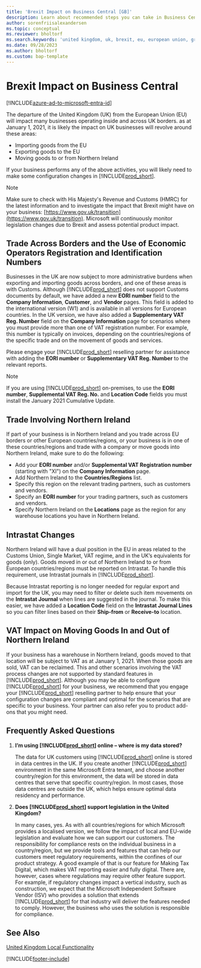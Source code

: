 ```yaml
---
title: 'Brexit Impact on Business Central [GB]'
description: Learn about recommended steps you can take in Business Central to help manage the impact of the United Kingdom leaving the European Union.
author: sorenfriisalexandersen
ms.topic: conceptual
ms.reviewer: bholtorf
ms.search.keywords: 'united kingdom, uk, brexit, eu, european union, great britain, northern ireland'
ms.date: 09/28/2023
ms.author: bholtorf
ms.custom: bap-template
---
```

# Brexit Impact on Business Central

[!INCLUDE[azure-ad-to-microsoft-entra-id](~/../shared-content/shared/azure-ad-to-microsoft-entra-id.md)]

The departure of the United Kingdom (UK) from the European Union (EU) will impact many businesses operating inside and across UK borders. as at January 1, 2021, it is likely the impact on UK businesses will revolve around these areas:

* Importing goods from the EU
* Exporting goods to the EU
* Moving goods to or from Northern Ireland

If your business performs any of the above activities, you will likely need to make some configuration changes in [!INCLUDE[prod_short](../../includes/prod_short.md)].

> [!NOTE]  
>  Make sure to check with His Majesty's Revenue and Customs (HMRC) for the latest information and to investigate the impact that Brexit might have on your business: [https://www.gov.uk/transition](https://www.gov.uk/transition). Microsoft will continuously monitor legislation changes due to Brexit and assess potential product impact.   


## Trade Across Borders and the Use of Economic Operators Registration and Identification Numbers 
Businesses in the UK are now subject to more administrative burdens when exporting and importing goods across borders, and one of these areas is with Customs. Although [!INCLUDE[prod_short](../../includes/prod_short.md)] does not support Customs documents by default, we have added a new **EORI number** field to the **Company Information**, **Customer**, and **Vendor** pages. This field is added to the international version (W1) and is available in all versions for European countries. In the UK version, we have also added a **Supplementary VAT Reg. Number** field on the **Company Information** page for scenarios where you must provide more than one of VAT registration number. For example, this number is typically on invoices, depending on the countries/regions of the specific trade and on the movement of goods and services.

Please engage your [!INCLUDE[prod_short](../../includes/prod_short.md)] reselling partner for assistance with adding the **EORI number** or **Supplementary VAT Reg. Number** to the relevant reports.  

> [!NOTE]  
>  If you are using [!INCLUDE[prod_short](../../includes/prod_short.md)] on-premises, to use the **EORI number**, **Supplemental VAT Reg. No.** and **Location Code** fields you must install the January 2021 Cumulative Update.   

## Trade Involving Northern Ireland
If part of your business is in Northern Ireland and you trade across EU borders or other European countries/regions, or your business is in one of these countries/regions and trade with a company or move goods into Northern Ireland, make sure to do the following:

* Add your **EORI number** and/or **Supplemental VAT Registration number** (starting with "XI") on the **Company Information** page.
* Add Northern Ireland to the **Countries/Regions** list.
* Specify this region on the relevant trading partners, such as customers and vendors.
* Specify an **EORI number** for your trading partners, such as customers and vendors.
* Specify Northern Ireland on the **Locations** page as the region for any warehouse locations you have in Northern Ireland.  

## Intrastat Changes
Northern Ireland will have a dual position in the EU in areas related to the Customs Union, Single Market, VAT regime, and in the UK’s equivalents for goods (only). Goods moved in or out of Northern Ireland to or from European countries/regions must be reported on Intrastat. To handle this requirement, use Intrastat journals in [!INCLUDE[prod_short](../../includes/prod_short.md)]. 

Because Intrastat reporting is no longer needed for regular export and import for the UK, you may need to filter or delete such item movements on the **Intrastat Journal** when lines are suggested in the journal. To make this easier, we have added a **Location Code** field on the **Intrastat Journal Lines** so you can filter lines based on their **Ship-from** or **Receive-to** location. 

## VAT Impact on Moving Goods In and Out of Northern Ireland
If your business has a warehouse in Northern Ireland, goods moved to that location will be subject to VAT as at January 1, 2021. When those goods are sold, VAT can be reclaimed. This and other scenarios involving the VAT process changes are not supported by standard features in [!INCLUDE[prod_short](../../includes/prod_short.md)]. Although you may be able to configure [!INCLUDE[prod_short](../../includes/prod_short.md)] for your business, we recommend that you engage your [!INCLUDE[prod_short](../../includes/prod_short.md)] reselling partner to help ensure that your configuration changes are compliant and optimal for the scenarios that are specific to your business. Your partner can also refer you to product add-ons that you might need. 

## Frequently Asked Questions

1. **I’m using [!INCLUDE[prod_short](../../includes/prod_short.md)] online – where is my data stored?**

    The data for UK customers using [!INCLUDE[prod_short](../../includes/prod_short.md)] online is stored in data centres in the UK. If you create another [!INCLUDE[prod_short](../../includes/prod_short.md)] environment in the same Microsoft Entra tenant, and choose another country/region for this environment, the data will be stored in data centres that serve that specific country/region. In most cases, those data centres are outside the UK, which helps ensure optimal data residency and performance.

2. **Does [!INCLUDE[prod_short](../../includes/prod_short.md)] support legislation in the United Kingdom?**

    In many cases, yes. As with all countries/regions for which Microsoft provides a localised version, we follow the impact of local and EU-wide legislation and evaluate how we can support our customers. The responsibility for compliance rests on the individual business in a country/region, but we provide tools and features that can help our customers meet regulatory requirements, within the confines of our product strategy. A good example of that is our feature for Making Tax Digital, which makes VAT reporting easier and fully digital. There are, however, cases where regulations may require other feature support. For example, if regulatory changes impact a vertical industry, such as construction, we expect that the Microsoft Independent Software Vendor (ISV) who provides a solution that extends [!INCLUDE[prod_short](../../includes/prod_short.md)] for that industry will deliver the features needed to comply. However, the business who uses the solution is responsible for compliance.

## See Also

[United Kingdom Local Functionality](united-kingdom-local-functionality.md)  


[!INCLUDE[footer-include](../../includes/footer-banner.md)]